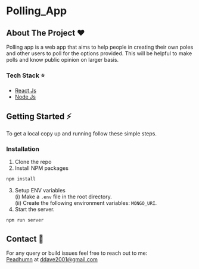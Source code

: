 # Polling_App

## About The Project :heart:

Polling app is a web app that aims to help people in creating their own poles and other users to poll for the options provided. This will be helpful to make polls and know public opinion on larger basis.

### Tech Stack :star:

* [React Js](https://reactjs.org/)
* [Node Js](https://nodejs.org/en/)

## Getting Started :zap:

To get a local copy up and running follow these simple steps.


### Installation
 
1. Clone the repo
2. Install NPM packages
```sh
npm install
```
3. Setup ENV variables <br>
  (i) Make a `.env` file in the root directory. <br>
  (ii) Create the following environment variables: `MONGO_URI`.
4. Start the server.
```sh
npm run server
```

## Contact :email:
For any query or build issues feel free to reach out to me:<br>
[Peadhumn](https://github.com/davedevelopers/) at ddave2001@gmail.com